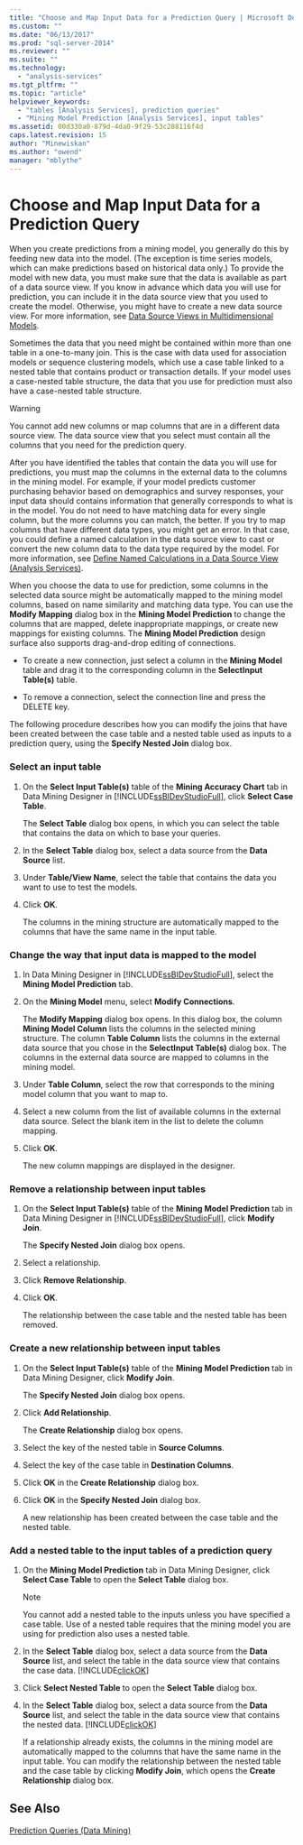 ```yaml
---
title: "Choose and Map Input Data for a Prediction Query | Microsoft Docs"
ms.custom: ""
ms.date: "06/13/2017"
ms.prod: "sql-server-2014"
ms.reviewer: ""
ms.suite: ""
ms.technology: 
  - "analysis-services"
ms.tgt_pltfrm: ""
ms.topic: "article"
helpviewer_keywords: 
  - "tables [Analysis Services], prediction queries"
  - "Mining Model Prediction [Analysis Services], input tables"
ms.assetid: 00d330a0-879d-4da0-9f29-53c288116f4d
caps.latest.revision: 15
author: "Minewiskan"
ms.author: "owend"
manager: "mblythe"
---
```

# Choose and Map Input Data for a Prediction Query
  When you create predictions from a mining model, you generally do this by feeding new data into the model. (The exception is time series models, which can make predictions based on historical data only.) To provide the model with new data, you must make sure that the data is available as part of a data source view. If you know in advance which data you will use for prediction, you can include it in the data source view that you used to create the model. Otherwise, you might have to create a new data source view. For more information, see [Data Source Views in Multidimensional Models](../../2014/analysis-services/data-source-views-in-multidimensional-models.md).  
  
 Sometimes the data that you need might be contained within more than one table in a one-to-many join. This is the case with data used for association models or sequence clustering models, which use a case table linked to a nested table that contains product or transaction details. If your model uses a case-nested table structure, the data that you use for prediction must also have a case-nested table structure.  
  
> [!WARNING]  
>  You cannot add new columns or map columns that are in a different data source view. The data source view that you select must contain all the columns that you need for the prediction query.  
  
 After you have identified the tables that contain the data you will use for predictions, you must map the columns in the external data to the columns in the mining model. For example, if your model predicts customer purchasing behavior based on demographics and survey responses, your input data should contains information that generally corresponds to what is in the model. You do not need to have matching data for every single column, but the more columns you can match, the better. If you try to map columns that have different data types, you might get an error. In that case, you could define a named calculation in the data source view to cast or convert the new column data to the data type required by the model. For more information, see [Define Named Calculations in a Data Source View &#40;Analysis Services&#41;](../../2014/analysis-services/define-named-calculations-in-a-data-source-view-analysis-services.md).  
  
 When you choose the data to use for prediction, some columns in the selected data source might be automatically mapped to the mining model columns, based on name similarity and matching data type. You can use the **Modify Mapping** dialog box in the **Mining Model Prediction** to change the columns that are mapped, delete inappropriate mappings, or create new mappings for existing columns. The **Mining Model Prediction** design surface also supports drag-and-drop editing of connections.  
  
-   To create a new connection, just select a column in the **Mining Model** table and drag it to the corresponding column in the **SelectInput Table(s)** table.  
  
-   To remove a connection, select the connection line and press the DELETE key.  
  
 The following procedure describes how you can modify the joins that have been created between the case table and a nested table used as inputs to a prediction query, using the **Specify Nested Join** dialog box.  
  
### Select an input table  
  
1.  On the **Select Input Table(s)** table of the **Mining Accuracy Chart** tab in Data Mining Designer in [!INCLUDE[ssBIDevStudioFull](../includes/ssbidevstudiofull-md.md)], click **Select Case Table**.  
  
     The **Select Table** dialog box opens, in which you can select the table that contains the data on which to base your queries.  
  
2.  In the **Select Table** dialog box, select a data source from the **Data Source** list.  
  
3.  Under **Table/View Name**, select the table that contains the data you want to use to test the models.  
  
4.  Click **OK**.  
  
     The columns in the mining structure are automatically mapped to the columns that have the same name in the input table.  
  
### Change the way that input data is mapped to the model  
  
1.  In Data Mining Designer in [!INCLUDE[ssBIDevStudioFull](../includes/ssbidevstudiofull-md.md)], select the **Mining Model Prediction** tab.  
  
2.  On the **Mining Model** menu, select **Modify Connections**.  
  
     The **Modify Mapping** dialog box opens. In this dialog box, the column **Mining Model Column** lists the columns in the selected mining structure. The column **Table Column** lists the columns in the external data source that you chose in the **SelectInput Table(s)** dialog box. The columns in the external data source are mapped to columns in the mining model.  
  
3.  Under **Table Column**, select the row that corresponds to the mining model column that you want to map to.  
  
4.  Select a new column from the list of available columns in the external data source. Select the blank item in the list to delete the column mapping.  
  
5.  Click **OK**.  
  
     The new column mappings are displayed in the designer.  
  
### Remove a relationship between input tables  
  
1.  On the **Select Input Table(s)** table of the **Mining Model Prediction** tab in Data Mining Designer in [!INCLUDE[ssBIDevStudioFull](../includes/ssbidevstudiofull-md.md)], click **Modify Join**.  
  
     The **Specify Nested Join** dialog box opens.  
  
2.  Select a relationship.  
  
3.  Click **Remove Relationship**.  
  
4.  Click **OK**.  
  
     The relationship between the case table and the nested table has been removed.  
  
### Create a new relationship between input tables  
  
1.  On the **Select Input Table(s)** table of the **Mining Model Prediction** tab in Data Mining Designer, click **Modify Join**.  
  
     The **Specify Nested Join** dialog box opens.  
  
2.  Click **Add Relationship**.  
  
     The **Create Relationship** dialog box opens.  
  
3.  Select the key of the nested table in **Source Columns**.  
  
4.  Select the key of the case table in **Destination Columns**.  
  
5.  Click **OK** in the **Create Relationship** dialog box.  
  
6.  Click **OK** in the **Specify Nested Join** dialog box.  
  
     A new relationship has been created between the case table and the nested table.  
  
### Add a nested table to the input tables of a prediction query  
  
1.  On the **Mining Model Prediction** tab in Data Mining Designer, click **Select Case Table** to open the **Select Table** dialog box.  
  
    > [!NOTE]  
    >  You cannot add a nested table to the inputs unless you have specified a case table. Use of a nested table requires that the mining model you are using for prediction also uses a nested table.  
  
2.  In the **Select Table** dialog box, select a data source from the **Data Source** list, and select the table in the data source view that contains the case data. [!INCLUDE[clickOK](../includes/clickok-md.md)]  
  
3.  Click **Select Nested Table** to open the **Select Table** dialog box.  
  
4.  In the **Select Table** dialog box, select a data source from the **Data Source** list, and select the table in the data source view that contains the nested data. [!INCLUDE[clickOK](../includes/clickok-md.md)]  
  
     If a relationship already exists, the columns in the mining model are automatically mapped to the columns that have the same name in the input table. You can modify the relationship between the nested table and the case table by clicking **Modify Join**, which opens the **Create Relationship** dialog box.  
  
## See Also  
 [Prediction Queries &#40;Data Mining&#41;](data-mining/prediction-queries-data-mining.md)  
  
  
